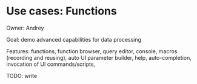 <!-- TITLE: Use Cases: Functions -->
<!-- SUBTITLE: -->

# Use cases: Functions

Owner: Andrey

Goal: demo advanced capabilities for data processing

Features: functions, function browser, query editor, console, macros (recording and reusing), 
auto UI parameter builder, help, auto-completion, invocation of UI commands/scripts, 

TODO: write

